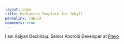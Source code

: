 ```yaml
---
layout: page
title: Mediumish Template for Jekyll
permalink: /about
comments: true
---
```


I am Kalyan Dechiraju. Senior Android Developer at [Playo](https://playo.co)
